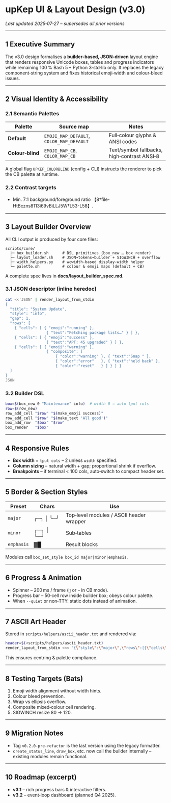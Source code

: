 # upKep UI & Layout Design (v3.0)

*Last updated 2025‑07‑27 – supersedes all prior versions*

---

## 1 Executive Summary

The v3.0 design formalises a **builder‑based, JSON‑driven** layout engine that renders responsive Unicode boxes, tables and progress indicators while remaining 100 % Bash 5 + Python 3‑std‑lib only. It replaces the legacy component‑string system and fixes historical emoji‑width and colour‑bleed issues.

---

## 2 Visual Identity & Accessibility

### 2.1 Semantic Palettes

| Palette          | Source map                               | Notes                                       |
| ---------------- | ---------------------------------------- | ------------------------------------------- |
| **Default**      | `EMOJI_MAP_DEFAULT`, `COLOR_MAP_DEFAULT` | Full‑colour glyphs & ANSI codes             |
| **Colour‑blind** | `EMOJI_MAP_CB`, `COLOR_MAP_CB`           | Text/symbol fallbacks, high‑contrast ANSI‑8 |

A global flag `UPKEP_COLORBLIND` (config + CLI) instructs the renderer to pick the CB palette at runtime.

### 2.2 Contrast targets

* Min. 7:1 background/foreground ratio 【8†file-HtBczns8113i69vBiLLJ5W†L53-L58】.

---

## 3 Layout Builder Overview

All CLI output is produced by four core files:

```
scripts/core/
  ├─ box_builder.sh      # DSL primitives (box_new … box_render)
  ├─ layout_loader.sh    # JSON→tokens→builder + SIGWINCH + overflow
  ├─ width_helpers.py    # wcwidth‑based display‑width helper
  └─ palette.sh          # colour & emoji maps (default + CB)
```

A complete spec lives in **docs/layout\_builder\_spec.md**.

### 3.1 JSON descriptor (inline heredoc)

```bash
cat <<'JSON' | render_layout_from_stdin
{
  "title": "System Update",
  "style": "info",
  "gap": 1,
  "rows": [
    { "cells": [ { "emoji":"running" },
                  { "text":"Fetching package lists…" } ] },
    { "cells": [ { "emoji":"success" },
                  { "text":"APT: 45 upgraded" } ] },
    { "cells": [ { "emoji":"warning" },
                  { "composite": [
                      { "color":"warning" }, { "text":"Snap " },
                      { "color":"error"   }, { "text":"held back" },
                      { "color":"reset"   } ] } ] }
  ]
}
JSON
```

### 3.2 Builder DSL

```bash
box=$(box_new 0 "Maintenance" info)  # width 0 ⇒ auto tput cols
row=$(row_new)
row_add_cell "$row" "$(make_emoji success)"
row_add_cell "$row" "$(make_text 'All good')"
box_add_row  "$box" "$row"
box_render   "$box"
```

---

## 4 Responsive Rules

* **Box width** = `tput cols` – 2 unless `width` specified.
* **Column sizing** – natural width + gap; proportional shrink if overflow.
* **Breakpoints** – if terminal < 100 cols, auto‑switch to compact header set.

---

## 5 Border & Section Styles

| Preset     | Chars     | Use                                      |
| ---------- | --------- | ---------------------------------------- |
| `major`    | ╭─╮ │ ╰─╯ | Top‑level modules / ASCII header wrapper |
| `minor`    | ┌─┐ │ └─┘ | Sub‑tables                               |
| `emphasis` | ▓█        | Result blocks                            |

Modules call `box_set_style box_id major|minor|emphasis`.

---

## 6 Progress & Animation

* Spinner – 200 ms / frame (`🔄` or `~` in CB mode).
* Progress bar – 50‑cell row inside builder box; obeys colour palette.
* When `--quiet` or non‑TTY: static dots instead of animation.

---

## 7 ASCII Art Header

Stored in `scripts/helpers/ascii_header.txt` and rendered via:

```bash
header=$(<scripts/helpers/ascii_header.txt)
render_layout_from_stdin <<< "{\"style\":\"major\",\"rows\":[{\"cells\":[{\"text\":$header}] }] }"
```

This ensures centring & palette compliance.

---

## 8 Testing Targets (Bats)

1. Emoji width alignment without width hints.
2. Colour bleed prevention.
3. Wrap vs ellipsis overflow.
4. Composite mixed‑colour cell rendering.
5. SIGWINCH resize 80 → 120.

---

## 9 Migration Notes

* Tag `v0.2.0-pre-refactor` is the last version using the legacy formatter.
* `create_status_line`, `draw_box`, etc. now call the builder internally – existing modules remain functional.

---

## 10 Roadmap (excerpt)

* **v3.1** – rich progress bars & interactive filters.
* **v3.2** – event‑loop dashboard (planned Q4 2025).
